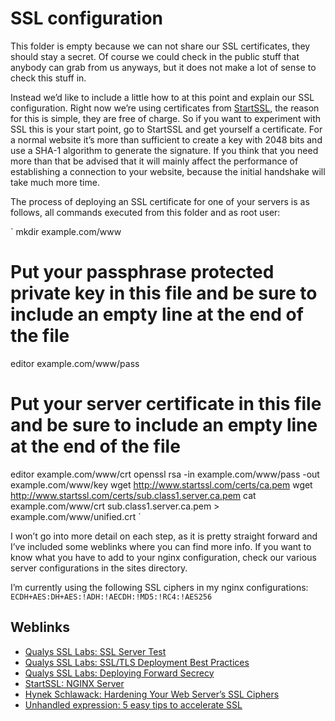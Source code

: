 # SSL configuration
This folder is empty because we can not share our SSL certificates, they should stay a secret. Of course we could check
in the public stuff that anybody can grab from us anyways, but it does not make a lot of sense to check this stuff in.

Instead we’d like to include a little how to at this point and explain our SSL configuration. Right now we’re using
certificates from [StartSSL](https://startssl.com/), the reason for this is simple, they are free of charge. So if you
want to experiment with SSL this is your start point, go to StartSSL and get yourself a certificate. For a normal
website it’s more than sufficient to create a key with 2048 bits and use a SHA-1 algorithm to generate the signature.
If you think that you need more than that be advised that it will mainly affect the performance of establishing a
connection to your website, because the initial handshake will take much more time.

The process of deploying an SSL certificate for one of your servers is as follows, all commands executed from this
folder and as root user:

`
mkdir example.com/www
# Put your passphrase protected private key in this file and be sure to include an empty line at the end of the file
editor example.com/www/pass
# Put your server certificate in this file and be sure to include an empty line at the end of the file
editor example.com/www/crt
openssl rsa -in example.com/www/pass -out example.com/www/key
wget http://www.startssl.com/certs/ca.pem
wget http://www.startssl.com/certs/sub.class1.server.ca.pem
cat example.com/www/crt sub.class1.server.ca.pem > example.com/www/unified.crt
`

I won’t go into more detail on each step, as it is pretty straight forward and I’ve included some weblinks where you can
find more info. If you want to know what you have to add to your nginx configuration, check our various server
configurations in the sites directory.

I’m currently using the following SSL ciphers in my nginx configurations: `ECDH+AES:DH+AES:!ADH:!AECDH:!MD5:!RC4:!AES256`

## Weblinks
* [Qualys SSL Labs: SSL Server Test](https://www.ssllabs.com/ssltest/analyze.html)
* [Qualys SSL Labs: SSL/TLS Deployment Best Practices](https://www.ssllabs.com/projects/best-practices/index.html)
* [Qualys SSL Labs: Deploying Forward Secrecy](https://community.qualys.com/blogs/securitylabs/2013/06/25/ssl-labs-deploying-forward-secrecy)
* [StartSSL: NGINX Server](https://www.startssl.com/?app=42)
* [Hynek Schlawack: Hardening Your Web Server’s SSL Ciphers](http://hynek.me/articles/hardening-your-web-servers-ssl-ciphers/)
* [Unhandled expression: 5 easy tips to accelerate SSL](http://unhandledexpression.com/2013/01/25/5-easy-tips-to-accelerate-ssl/)
